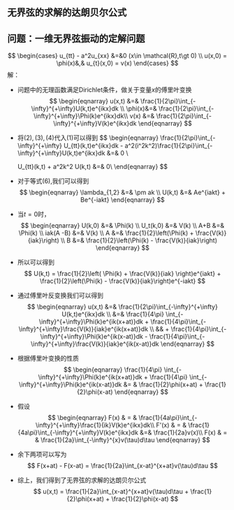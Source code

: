 ## 无界弦的求解的达朗贝尔公式

## 问题：一维无界弦振动的定解问题


$$
\begin{cases}
u_{tt} - a^2u_{xx} &=&0 (x\in \mathcal{R},t\gt 0) \\
u(x,0) = \phi(x)&,& u_{t}(x,0) = v(x)
\end{cases}
$$
解：

+ 问题中的无理函数满足Dirichlet条件，做关于变量$x$的傅里叶变换
  $$
  \begin{eqnarray}
  u(x,t) &=& \frac{1}{2\pi}\int_{-\infty}^{+\infty}U(k,t)e^{ikx}dk \\
  \phi(x)&=& \frac{1}{2\pi}\int_{-\infty}^{+\infty}\Phi(k)e^{ikx}dk\\
  v(x) &=& \frac{1}{2\pi}\int_{-\infty}^{+\infty}V(k)e^{ikx}dk
  \end{eqnarray}
  $$

+ 将$(2),(3),(4)$代入$(1)$可以得到
  $$
  \begin{eqnarray}
  \frac{1}{2\pi}\int_{-\infty}^{+\infty} U_{tt}(k,t)e^{ikx}dk - a^2(i^2k^2)\frac{1}{2\pi}\int_{-\infty}^{+\infty}U(k,t)e^{ikx}dk &=& 0 \\
  
  U_{tt}(k,t) + a^2k^2 U(k,t) &=& 0\\
  \end{eqnarray}
  $$

+ 对于等式$(6)$,我们可以得到
  $$
  \begin{eqnarray}
  \lambda_{1,2} &=& \pm ak \\
  U(k,t) &=& Ae^{iakt} + Be^{-iakt}
  \end{eqnarray}
  $$

+ 当$t=0$时，
  $$
  \begin{eqnarray}
  U(k,0)    &=& \Phi(k)   \\
  U_t(k,0)  &=& V(k)      \\
  A+B       &=& \Phi(k)   \\
  iak(A -B) &=& V(k)      \\
  A         &=& \frac{1}{2}\left(\Phi(k) + \frac{V(k)}{iak}\right) \\
  B         &=& \frac{1}{2}\left(\Phi(k) - \frac{V(k)}{iak}\right)
  \end{eqnarray}
  $$

+ 所以可以得到
  $$
  U(k,t) = \frac{1}{2}\left( \Phi(k) + \frac{V(k)}{iak} \right)e^{iakt} + \frac{1}{2}\left(\Phi(k) - \frac{V(k)}{iak}\right)e^{-iakt}
  $$

+ 通过傅里叶反变换我们可以得到
  $$
  \begin{eqnarray}
  u(x,t) &=& \frac{1}{2\pi}\int_{-\infty}^{+\infty}  U(k,t)e^{ikx}dk \\
  &=& \frac{1}{4\pi} \int_{-\infty}^{+\infty}\Phi(k)e^{ik(x+at)}dk + \frac{1}{4\pi}\int_{-\infty}^{+\infty}\frac{V(k)}{iak}e^{ik(x+at)}dk \\ && + \frac{1}{4\pi}\int_{-\infty}^{+\infty}\Phi(k)e^{ik(x-at)}dk  - \frac{1}{4\pi}\int_{-\infty}^{+\infty}\frac{V(k)}{iak}e^{ik(x-at)}dk
  \end{eqnarray}
  $$
  
+ 根据傅里叶变换的性质
  $$
  \begin{eqnarray}
  \frac{1}{4\pi} \int_{-\infty}^{+\infty}\Phi(k)e^{ik(x+at)}dk + \frac{1}{4\pi} \int_{-\infty}^{+\infty}\Phi(k)e^{ik(x-at)}dk &= & \frac{1}{2}\phi(x+at) + \frac{1}{2}\phi(x-at)
  \end{eqnarray}
  $$

+ 假设
  $$
  \begin{eqnarray}
  F(x)  & = & \frac{1}{4a\pi}\int_{-\infty}^{+\infty}\frac{1}{ik}V(k)e^{ikx}dk\\
  F'(x) & = & \frac{1}{4a\pi}\int_{-\infty}^{+\infty}V(k)e^{ikx}dk &=& \frac{1}{2a}v(x)\\
  F(x)  & = & \frac{1}{2a}\int_{-\infty}^{x}v(\tau)d\tau
  \end{eqnarray}
  $$

+ 余下两项可以写为
  $$
  F(x+at) - F(x-at) = \frac{1}{2a}\int_{x-at}^{x+at}v(\tau)d\tau
  $$

+ 综上，我们得到了无界弦的求解的达朗贝尔公式
  $$
  u(x,t) = \frac{1}{2a}\int_{x-at}^{x+at}v(\tau)d\tau  + \frac{1}{2}\phi(x+at) + \frac{1}{2}\phi(x-at)
  $$



